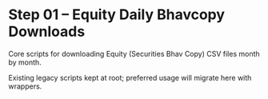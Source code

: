 # Step 01 – Equity Daily Bhavcopy Downloads
Core scripts for downloading Equity (Securities Bhav Copy) CSV files month by month.

Existing legacy scripts kept at root; preferred usage will migrate here with wrappers.

